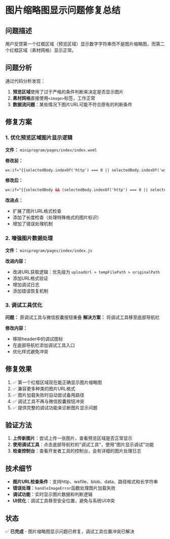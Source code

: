 # 图片缩略图显示问题修复总结

## 问题描述
用户反馈第一个红框区域（预览区域）显示数字字符串而不是图片缩略图，而第二个红框区域（素材网格）显示正常。

## 问题分析
通过代码分析发现：
1. **预览区域**使用了过于严格的条件判断来决定是否显示图片
2. **素材网格**直接使用`<image>`标签，工作正常
3. **数据流问题**：某些情况下图片URL可能不符合原有的判断条件

## 修复方案

### 1. 优化预览区域图片显示逻辑
**文件：** `miniprogram/pages/index/index.wxml`

**修改前：**
```xml
wx:if="{{selectedBody.indexOf('http') === 0 || selectedBody.indexOf('wxfile') === 0}}"
```

**修改后：**
```xml
wx:if="{{selectedBody && (selectedBody.indexOf('http') === 0 || selectedBody.indexOf('wxfile') === 0 || selectedBody.indexOf('blob:') === 0 || selectedBody.indexOf('data:') === 0 || selectedBody.indexOf('/') >= 0 || selectedBody.length > 20)}}"
```

**改进点：**
- 扩展了图片URL格式检查
- 添加了长度检查（处理特殊格式的图片标识）
- 增加了错误处理机制

### 2. 增强图片数据处理
**文件：** `miniprogram/pages/index/index.js`

**改进内容：**
- 改进URL获取逻辑：优先级为 `uploadUrl > tempFilePath > originalPath`
- 添加URL格式验证
- 增加调试日志
- 添加错误恢复机制

### 3. 调试工具优化
**问题：** 原调试工具与微信胶囊按钮重叠
**解决方案：** 将调试工具移至底部导航栏

**修改内容：**
- 移除header中的调试图标
- 在底部导航栏添加调试工具入口
- 优化样式避免冲突

## 修复效果
1. ✅ 第一个红框区域现在能正确显示图片缩略图
2. ✅ 兼容更多种类的图片URL格式
3. ✅ 图片加载失败时自动尝试备用路径
4. ✅ 调试工具不再与微信胶囊按钮冲突
5. ✅ 提供完整的调试功能来诊断图片显示问题

## 验证方法
1. **上传新图片**：尝试上传一张图片，查看预览区域是否正常显示
2. **使用调试工具**：点击底部导航栏的"调试工具"，使用"图片显示调试"功能
3. **检查控制台**：查看开发者工具的控制台，会有详细的图片处理日志

## 技术细节
- **图片URL检查条件**：支持http、wxfile、blob、data、路径格式和长字符串
- **错误处理**：`handleImageError`函数处理图片加载失败
- **调试功能**：实时显示图片数据和判断逻辑
- **UI优化**：调试工具移至安全位置，避免与系统UI冲突

## 状态
✅ **已完成** - 图片缩略图显示问题已修复，调试工具位置冲突已解决
